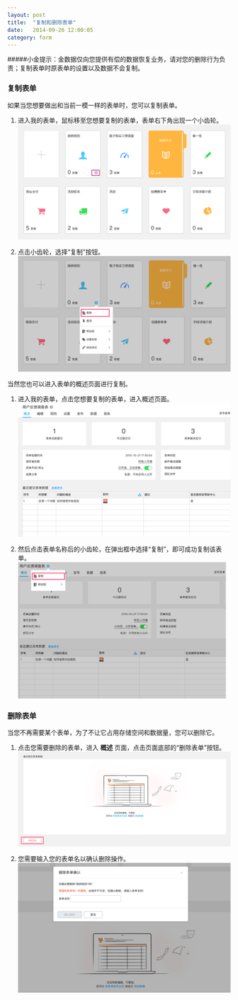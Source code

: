 ```yaml
---
layout: post
title:  "复制和删除表单"
date:   2014-09-26 12:00:05
category: form
---
```


#####小金提示：金数据仅向您提供有偿的数据恢复业务，请对您的删除行为负责；复制表单时原表单的设置以及数据不会复制。

### 复制表单

如果当您想要做出和当前一模一样的表单时，您可以复制表单。

1. 进入我的表单，鼠标移至您想要复制的表单，表单右下角出现一个小齿轮。
    ![](/images/copy-form-1.png)

2. 点击小齿轮，选择“复制”按钮。
	![](/images/copy-form-2.png)

当然您也可以进入表单的概述页面进行复制。

1. 进入我的表单，点击您想要复制的表单，进入概述页面。
    ![](/images/copy-form-3.png)

2. 然后点击表单名称后的小齿轮，在弹出框中选择“复制”，即可成功复制该表单。
	![](/images/copy-form-4.png)

### 删除表单

当您不再需要某个表单，为了不让它占用存储空间和数据量，您可以删除它。

1. 点击您需要删除的表单，进入 **概述** 页面，点击页面底部的“删除表单”按钮。
	![](/images/delete-form-1.png)

2. 您需要输入您的表单名以确认删除操作。
	![](/images/delete-form-2.png)
